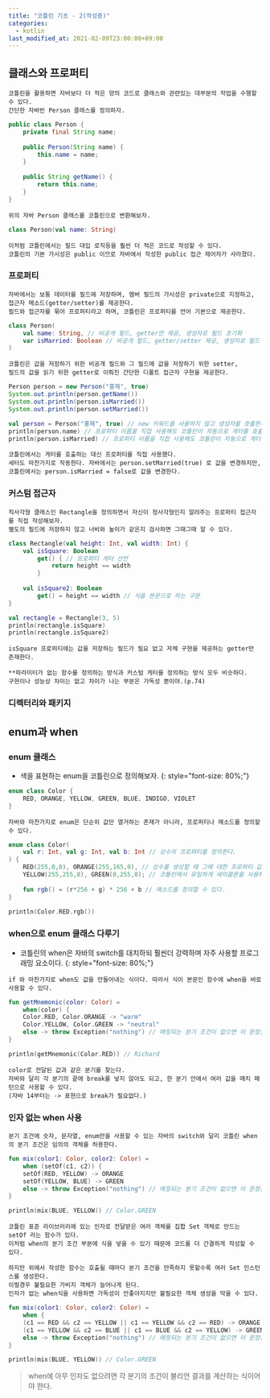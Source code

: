 ```yaml
---
title: "코틀린 기초 - 2(작성중)"
categories: 
  - kotlin
last_modified_at: 2021-02-09T23:00:00+09:00
---
```


## 클래스와 프로퍼티
    코틀린을 활용하면 자바보다 더 적은 양의 코드로 클래스와 관련있는 대부분의 작업을 수행할 수 있다.
    간단한 자바빈 Person 클래스를 정의하자.

```java
public class Person {
    private final String name;
   
    public Person(String name) {
        this.name = name;
    }
    
    public String getName() {
        return this.name;
    }
}
```  

    위의 자바 Person 클래스를 코틀린으로 변환해보자.
    
```kotlin
class Person(val name: String)
```    

    이처럼 코틀린에서는 필드 대입 로직등을 훨씬 더 적은 코드로 작성할 수 있다.
    코틀린의 기본 가시성은 public 이므로 자바에서 작성한 public 접근 제어자가 사라졌다.
    
### 프로퍼티
    자바에서는 보통 데이터를 필드에 저장하며, 멤버 필드의 가시성은 private으로 지정하고, 접근자 메소드(getter/setter)를 제공한다.
    필드와 접근자를 묶어 프로퍼티라고 하며, 코틀린은 프로퍼티를 언어 기본으로 제공한다.
    
```kotlin
class Person(
    val name: String, // 비공개 필드, getter만 제공, 생성자로 필드 초기화
    var isMarried: Boolean // 비공개 필드, getter/setter 제공, 생성자로 필드 초기화     
)
```            

    코틀린은 값을 저장하기 위한 비공개 필드와 그 필드에 값을 저장하기 위한 setter,
    필드의 값을 읽기 위한 getter로 이뤄진 간단한 디폴트 접근자 구현을 제공한다.
    
```java
Person person = new Person("홍제", true)
System.out.println(person.getName())
System.out.println(person.isMarried())
System.out.println(person.setMarried())
``` 
    
```kotlin
val person = Person("홍제", true) // new 키워드를 사용하지 않고 생성자를 호출한다(파이썬과 같다)
println(person.name) // 프로퍼티 이름을 직접 사용해도 코틀린이 자동으로 게터를 호출해준다.
println(person.isMarried) // 프로퍼티 이름을 직접 사용해도 코틀린이 자동으로 게터를 호출해준다.
```
   
    코틀린에서는 게터를 호출하는 대신 프로퍼티를 직접 사용했다.
    세터도 마찬가지로 작동한다. 자바에서는 person.setMarried(true) 로 값을 변경하지만,
    코틀린에서는 person.isMarried = false로 값을 변경한다.
    
### 커스텀 접근자
    직사각형 클래스인 Rectangle을 정의하면서 자신이 정사각형인지 알려주는 프로퍼티 접근자를 직접 작성해보자.
    별도의 필드에 저장하지 않고 너비와 높이가 같은지 검사하면 그때그때 알 수 있다.

```kotlin
class Rectangle(val height: Int, val width: Int) {
    val isSquare: Boolean
        get() { // 프로퍼티 게터 선언
            return height == width
        }
    
    val isSquare2: Boolean 
        get() = height == width // 식을 본문으로 하는 구문
}

val rectangle = Rectangle(3, 5)
println(rectangle.isSquare)
println(rectangle.isSquare2)
```

    isSquare 프로퍼티에는 값을 저장하는 필드가 필요 없고 자체 구현을 제공하는 getter만 존재한다.    
    
    **파라미터가 없는 함수를 정의하는 방식과 커스텀 게터를 정의하는 방식 모두 비슷하다. 
    구현이나 성능상 차이는 없고 차이가 나는 부분은 가독성 뿐이야.(p.74)
    
### 디렉터리와 패키지
    
    
## enum과 when
### enum 클래스
- 색을 표현하는 enum을 코틀린으로 정의해보자.
{: style="font-size: 80%;"}

```kotlin
enum class Color {
    RED, ORANGE, YELLOW, GREEN, BLUE, INDIGO, VIOLET
}
```    

    자바와 마찬가지로 enum은 단순히 값만 열거하는 존재가 아니라, 프로퍼티나 메소드를 정의할 수 있다.
    
```kotlin
enum class Color(
    val r: Int, val g: Int, val b: Int // 상수의 프로퍼티를 정의한다.
) {
    RED(255,0,0), ORANGE(255,165,0), // 상수를 생성할 때 그에 대한 프로퍼티 값을 지정한다.
    YELLOW(255,255,0), GREEN(0,255,0); // 코틀린에서 유일하게 세미콜론을 사용해야 한다.
    
    fun rgb() = (r*256 + g) * 256 + b // 메소드를 정의할 수 있다.
}

println(Color.RED.rgb())
```    

### when으로 enum 클래스 다루기
- 코틀린의 when은 자바의 switch를 대치하되 훨씬더 강력하며 자주 사용할 프로그래밍 요소이다.
{: style="font-size: 80%;"}

```text    
if 와 마찬가지로 when도 값을 만들어내는 식이다. 따라서 식이 본문인 함수에 when을 바로 사용할 수 있다.
```

```kotlin
fun getMnemonic(color: Color) = 
    when(color) {
    Color.RED, Color.ORANGE -> "warm"
    Color.YELLOW, Color.GREEN -> "neutral"
    else -> throw Exception("nothing") // 매칭되는 분기 조건이 없으면 이 문장을 실행한다. 자바의 default
}

println(getMnemonic(Color.RED)) // Richard
```    

    color로 전달된 값과 같은 분기를 찾는다.
    자바와 달리 각 분기의 끝에 break를 넣지 않아도 되고, 한 분기 안에서 여러 값을 매치 패턴으로 사용할 수 있다.
    (자바 14부터는 -> 표현으로 break가 필요없다.)
    
### 인자 없는 when 사용
    분기 조건에 숫자, 문자열, enum만을 사용할 수 있는 자바의 switch와 달리 코틀린 when의 분기 조건은 임의의 객체를 허용한다.
    
```kotlin
fun mix(color1: Color, color2: Color) = 
    when (setOf(c1, c2)) {
    setOf(RED, YELLOW) -> ORANGE
    setOf(YELLOW, BLUE) -> GREEN
    else -> throw Exception("nothing") // 매칭되는 분기 조건이 없으면 이 문장을 실행한다. 자바의 default
}

println(mix(BLUE, YELLOW)) // Color.GREEN
```  

    코틀린 표준 라이브러리에 있는 인자로 전달받은 여러 객체를 집합 Set 객체로 만드는 setOf 라는 함수가 있다.
    이처럼 when의 분기 조건 부분에 식을 넣을 수 있기 때문에 코드를 더 간결하게 작성할 수 있다.
    
    하지만 위에서 작성한 함수는 호출될 때마다 분기 조건을 만족하지 못할수록 여러 Set 인스턴스를 생성한다.
    이럴경우 불필요한 가비지 객체가 늘어나게 된다.
    인자가 없는 when식을 사용하면 가독성이 안좋아지지만 불필요한 객체 생성을 막을 수 있다. 
    
```kotlin
fun mix(color1: Color, color2: Color) = 
    when {
    (c1 == RED && c2 == YELLOW || c1 == YELLOW && c2 == RED) -> ORANGE
    (c1 == YELLOW && c2 == BLUE || c1 == BLUE && c2 == YELLOW) -> GREEN 
    else -> throw Exception("nothing") // 매칭되는 분기 조건이 없으면 이 문장을 실행한다. 자바의 default
}

println(mix(BLUE, YELLOW)) // Color.GREEN
```      

> when에 아무 인자도 없으려면 각 분기의 조건이 불리언 결과를 계산하는 식이어야 한다.
    
    
    
    
    
    
        

    
         
    
        
    
    